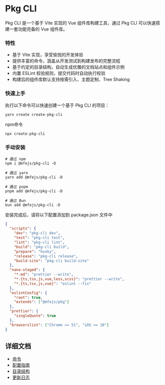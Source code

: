 # Pkg CLI

Pkg CLI 是一个基于 Vite 实现的 Vue 组件库构建工具，通过 Pkg CLI 可以快速搭建一套功能完备的 Vue 组件库。

### 特性

- 基于 Vite 实现，享受愉悦的开发体验
- 提供丰富的命令，涵盖从开发测试到构建发布的完整流程
- 基于约定的目录结构，自动生成优雅的文档站点和组件示例
- 内置 ESLint 校验规则，提交代码时自动执行校验
- 构建后的组件库默认支持按需引入、主题定制、Tree Shaking

### 快速上手

执行以下命令可以快速创建一个基于 Pkg CLI 的项目：

```bash
yarn create create-pkg-cli
```

npm命令

```bash
npx create-pkg-cli
```

### 手动安装

```shell
# 通过 npm
npm i @mfejs/pkg-cli -D

# 通过 yarn
yarn add @mfejs/pkg-cli -D

# 通过 pnpm
pnpm add @mfejs/pkg-cli -D

# 通过 Bun
bun add @mfejs/pkg-cli -D
```

安装完成后，请将以下配置添加到 package.json 文件中

```json
{
  "scripts": {
    "dev": "pkg-cli dev",
    "test": "pkg-cli test",
    "lint": "pkg-cli lint",
    "build": "pkg-cli build",
    "prepare": "husky",
    "release": "pkg-cli release",
    "build-site": "pkg-cli build-site"
  },
  "nano-staged": {
    "*.md": "prettier --write",
    "*.{ts,tsx,js,vue,less,scss}": "prettier --write",
    "*.{ts,tsx,js,vue}": "eslint --fix"
  },
  "eslintConfig": {
    "root": true,
    "extends": ["@mfejs/pkg"]
  },
  "prettier": {
    "singleQuote": true
  },
  "browserslist": ["Chrome >= 51", "iOS >= 10"]
}
```

## 详细文档

- [命令](https://github.com/vant-ui/vant/tree/main/packages/vant-cli/docs/commands.zh-CN.md)
- [配置指南](https://github.com/vant-ui/vant/tree/main/packages/vant-cli/docs/config.zh-CN.md)
- [目录结构](https://github.com/vant-ui/vant/tree/main/packages/vant-cli/docs/directory.zh-CN.md)
- [更新日志](https://github.com/vant-ui/vant/tree/main/packages/vant-cli/changelog.md)
